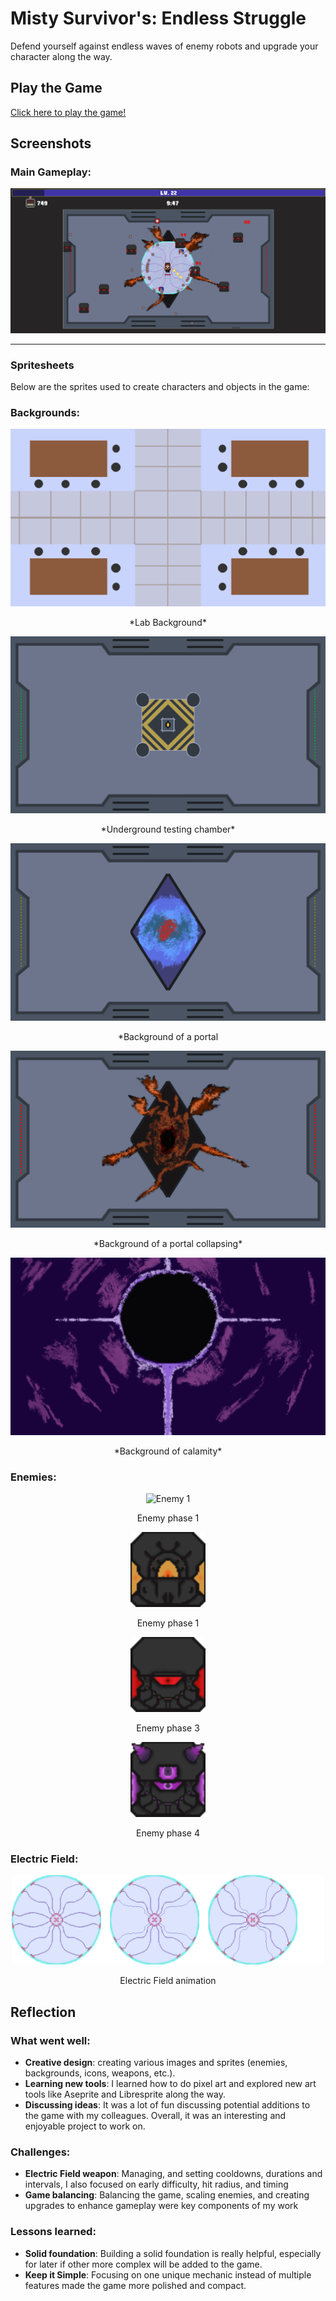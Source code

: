 # Misty Survivor's: Endless Struggle
Defend yourself against endless waves of enemy robots and upgrade your character along the way.

## **Play the Game**
[Click here to play the game!](https://cc241008-20915.php.fhstp.cc/)


## Screenshots
### Main Gameplay:
<div style="text-align: center;">
  <img src="gameplay.png" alt="Gameplay Screenshot" width="600">
</div>

---

### **Spritesheets**
Below are the sprites used to create characters and objects in the game:

### Backgrounds:
<div style="text-align: center;">
  <img src="assets/images/Background_1.png" alt="Background of a lab">
  <p>*Lab Background*</p>
  <img src="assets/images/Background_2.png" alt="Background of an underground testing chamber">
  <p>*Underground testing chamber*</p>
  <img src="assets/images/Background_3.png" alt="Background of a portal">
  <p>*Background of a portal</p>
  <img src="assets/images/Background_4.png" alt="Background of a portal collapsing">
  <p>*Background of a portal collapsing*</p>
  <img src="assets/images/Chalamity.png" alt="Background of calamity">
  <p>*Background of calamity*</p>
</div>

### Enemies:
<div style="text-align: center;">
  <img src="assets/sprites/Enemy_1.png" alt="Enemy 1" width="120">
  <p>Enemy phase 1</p>
   <img src="assets/sprites/Enemy_2.png" alt="Enemy 2" width="120">
  <p>Enemy phase 1</p>
  <img src="assets/sprites/Enemy_3.png" alt="Enemy 3" width="120">
  <p>Enemy phase 3</p>
   <img src="assets/sprites/Enemy_4.png" alt="Enemy 4" width="120">
  <p>Enemy phase 4</p>
</div>

### Electric Field:
<div style="text-align: center;">
  <img src="assets/sprites/ElectricField-sheet.png" alt="Electric field Spritesheet" width="500">
  <p>Electric Field animation</p>
</div>

## **Reflection**
### What went well:
- **Creative design**: creating various images and sprites (enemies, backgrounds, icons, weapons, etc.).
- **Learning new tools**: I learned how to do pixel art and explored new art tools like Aseprite and Libresprite along the way.
- **Discussing ideas**: It was a lot of fun discussing potential additions to the game with my colleagues. Overall, it was an interesting and enjoyable project to work on.

### Challenges: 
-  **Electric Field weapon**: Managing, and setting cooldowns, durations and intervals, I also focused on early difficulty, hit radius, and timing
-  **Game balancing**: Balancing the game, scaling enemies, and creating upgrades to enhance gameplay were key components of my work
 
### Lessons learned:
- **Solid foundation**: Building a solid foundation is really helpful, especially for later if other more complex will be added to the game.
- **Keep it Simple**: Focusing on one unique mechanic instead of multiple features made the game more polished and compact. 
